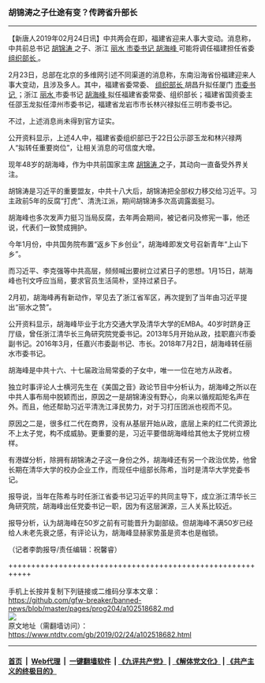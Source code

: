 ### 胡锦涛之子仕途有变？传跨省升部长
------------------------

<div class="post_content">
 <p>
  【新唐人2019年02月24日讯】中共两会在即，福建省迎来人事大变动。消息称，中共前总书记
  <a href="https://www.ntdtv.com/gb/胡锦涛.htm">
   胡锦涛
  </a>
  之子、浙江
  <a href="https://www.ntdtv.com/gb/丽水.htm">
   丽水
  </a>
  <a href="https://www.ntdtv.com/gb/市委书记.htm">
   市委书记
  </a>
  <a href="https://www.ntdtv.com/gb/胡海峰.htm">
   胡海峰
  </a>
  可能将调任福建担任省委
  <a href="https://www.ntdtv.com/gb/组织部长.htm">
   组织部长
  </a>
  。
 </p>
 <p>
  2月23日，总部在北京的多维网引述不同渠道的消息称，东南沿海省份福建迎来人事大变动，且涉及多人。其中，福建省委常委、
  <a href="https://www.ntdtv.com/gb/组织部长.htm">
   组织部长
  </a>
  胡昌升拟任厦门
  <a href="https://www.ntdtv.com/gb/市委书记.htm">
   市委书记
  </a>
  ；浙江
  <a href="https://www.ntdtv.com/gb/丽水.htm">
   丽水
  </a>
  市委书记
  <a href="https://www.ntdtv.com/gb/胡海峰.htm">
   胡海峰
  </a>
  拟任福建省委常委、组织部长；福建省国资委主任邵玉龙拟任漳州市委书记，福建省龙岩市市长林兴禄拟任三明市委书记。
 </p>
 <p>
  不过，上述消息尚未得到官方证实。
 </p>
 <p>
  公开资料显示，上述4人中，福建省委组织部已于22日公示邵玉龙和林兴禄两人“拟转任重要岗位”，让相关消息的可信度大增。
 </p>
 <p>
  现年48岁的胡海峰，作为中共前国家主席
  <a href="https://www.ntdtv.com/gb/胡锦涛.htm">
   胡锦涛
  </a>
  之子，其动向一直备受外界关注。
 </p>
 <p>
  胡锦涛是习近平的重要盟友，中共十八大后，胡锦涛把全部权力移交给习近平。习主政前5年的反腐“打虎”、清洗江派，期间胡锦涛多次高调露面挺习。
 </p>
 <p>
  胡海峰也多次发声力挺习当局反腐，去年两会期间，被记者问及修宪一事，他还说，代表们一致赞成拥护。
 </p>
 <p>
  今年1月份，中共国务院布置“返乡下乡创业”，胡海峰即发文号召新青年“上山下乡”。
 </p>
 <p>
  而习近平、李克强等中共高层，频频喊出要树立过紧日子的思想。1月15日，胡海峰也刊文呼应当局，要求官员生活简朴，坚持过紧日子。
 </p>
 <p>
  2月初，胡海峰再有新动作，罕见去了浙江省军区，再次提到了当年由习近平提出“丽水之赞”。
 </p>
 <p>
  公开资料显示，胡海峰毕业于北方交通大学及清华大学的EMBA。40岁时跻身正厅级，曾任浙江清华长三角研究院党委书记。2013年5月开始从政，挂职嘉兴市委副书记。2016年3月，任嘉兴市委副书记、市长。2018年7月2日，胡海峰转任丽水市委书记。
 </p>
 <p>
  胡海峰是中共十六、十七届政治局常委的子女中，唯一一位在地方从政者。
 </p>
 <p>
  独立时事评论人士横河先生在《美国之音》政论节目中分析认为，胡海峰之所以在中共人事布局中脱颖而出，原因之一是胡锦涛没有野心，向来以循规蹈矩名声在外。而且，他还帮助习近平清洗江泽民势力，对于习打压团派也视而不见。
 </p>
 <p>
  原因之二是，很多红二代在商界，没有从基层开始从政，底层上来的红二代资源比不上太子党，构不成威胁。更重要的是，习近平要借胡海峰给其他太子党树立榜样。
 </p>
 <p>
  有港媒分析，除拥有胡锦涛之子这一身份之外，胡海峰还有另一个政治优势，他曾长期在清华大学的校办企业工作，而现任中组部长陈希，当时是清华大学党委书记。
 </p>
 <p>
  报导说，当年在陈希与时任浙江省委书记习近平的共同主导下，成立浙江清华长三角研究院，胡海峰出任党委书记一职，因为有这层渊源，三人关系比较近。
 </p>
 <p>
  报导分析，认为胡海峰在50岁之前有可能晋升为副部级。但胡海峰不满50岁已经给人未老先衰之感，有评论认为，胡海峰显赫家势虽是资本也是枷锁。
 </p>
 <p>
  （记者李韵报导/责任编辑：祝馨睿）
 </p>
 <div class="single_ad">
 </div>
</div>

+++++++++++++++++++++++++++++++++++++++++++++++++++++++++++<br/><br/>
手机上长按并复制下列链接或二维码分享本文章：<br/>
https://github.com/gfw-breaker/banned-news/blob/master/pages/prog204/a102518682.md <br/>
<a href='https://github.com/gfw-breaker/banned-news/blob/master/pages/prog204/a102518682.md'><img src='https://github.com/gfw-breaker/banned-news/blob/master/pages/prog204/a102518682.md.png'/></a> <br/>
原文地址（需翻墙访问）：https://www.ntdtv.com/gb/2019/02/24/a102518682.html


------------------------
#### [首页](https://github.com/gfw-breaker/banned-news/blob/master/README.md) &nbsp;|&nbsp; [Web代理](https://github.com/labour-camp/helloworld) &nbsp;|&nbsp; [一键翻墙软件](https://github.com/gfw-breaker/nogfw/blob/master/README.md) &nbsp;| [《九评共产党》](https://github.com/gfw-breaker/9ping.md/blob/master/README.md#九评之一评共产党是什么) | [《解体党文化》](https://github.com/gfw-breaker/jtdwh.md/blob/master/README.md) | [《共产主义的终极目的》](https://github.com/gfw-breaker/gczydzjmd.md/blob/master/README.md)

